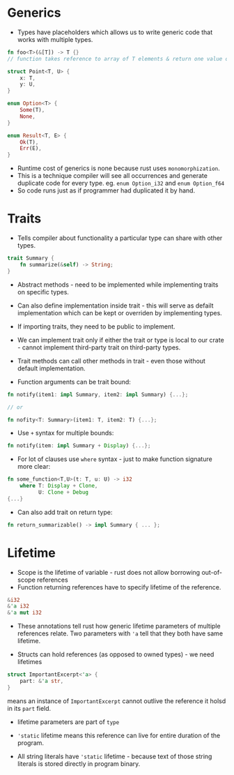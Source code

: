 # Generics

* Types have placeholders which allows us to write generic code that works with multiple types.

```rust
fn foo<T>(&[T]) -> T {}
// function takes reference to array of T elements & return one value of type T

struct Point<T, U> {
    x: T,
    y: U,
}

enum Option<T> {
    Some(T),
    None,
}

enum Result<T, E> {
    Ok(T),
    Err(E),
}
```

* Runtime cost of generics is none because rust uses `monomorphization`.
* This is a technique compiler will see all occurrences and generate duplicate code for every type.
  eg. `enum Option_i32` and `enum Option_f64`
* So code runs just as if programmer had duplicated it by hand.

# Traits

* Tells compiler about functionality a particular type can share with other types.

```rust
trait Summary {
    fn summarize(&self) -> String;
}
```

* Abstract methods - need to be implemented while implementing traits on specific types.
* Can also define implementation inside trait - this will serve as defailt implementation
  which can be kept or overriden by implementing types.
* If importing traits, they need to be public to implement.
* We can implement trait only if either the trait or type is local to our crate -
  cannot implement third-party trait on third-party types.
* Trait methods can call other methods in trait - even those without default implementation.

* Function arguments can be trait bound:

```rust
fn notify(item1: impl Summary, item2: impl Summary) {...};

// or

fn nofity<T: Summary>(item1: T, item2: T) {...};
```

* Use `+` syntax for multiple bounds:

```rust
fn notify(item: impl Summary + Display) {...};
```

* For lot of clauses use `where` syntax - just to make function signature more clear:

```rust
fn some_function<T,U>(t: T, u: U) -> i32
    where T: Display + Clone,
          U: Clone + Debug
{...}
```

* Can also add trait on return type:

```rust
fn return_summarizable() -> impl Summary { ... };
```

# Lifetime

* Scope is the lifetime of variable - rust does not allow borrowing out-of-scope references
* Function returning references have to specify lifetime of the reference.

```rust
&i32
&'a i32
&'a mut i32
```

* These annotations tell rust how generic lifetime parameters of multiple references relate.
  Two parameters with `'a` tell that they both have same lifetime.

* Structs can hold references (as opposed to owned types) - we need lifetimes

```rust
struct ImportantExcerpt<'a> {
    part: &'a str,
}
```
means an instance of `ImportantExcerpt` cannot outlive the reference it holsd in its `part` field.

* lifetime parameters are part of `type`

* `'static` lifetime means this reference can live for entire duration of the program.
* All string literals have `'static` lifetime - because text of those string literals is stored
  directly in program binary.
